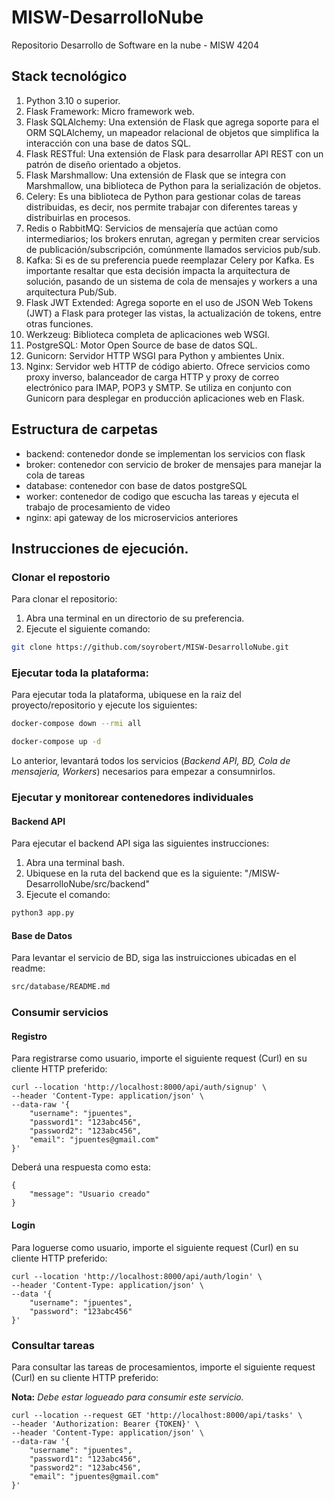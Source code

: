 # MISW-DesarrolloNube
Repositorio Desarrollo de Software en la nube - MISW 4204

## Stack tecnológico

1. Python 3.10 o superior.
2. Flask Framework: Micro framework web.
3. Flask SQLAlchemy: Una extensión de Flask que agrega soporte para el ORM SQLAlchemy, un 
mapeador relacional de objetos que simplifica la interacción con una base de datos SQL.
4. Flask RESTful: Una extensión de Flask para desarrollar API REST con un patrón de diseño 
orientado a objetos.
5. Flask Marshmallow: Una extensión de Flask que se integra con Marshmallow, una biblioteca de 
Python para la serialización de objetos.
6. Celery: Es una biblioteca de Python para gestionar colas de tareas distribuidas, es decir, nos 
permite trabajar con diferentes tareas y distribuirlas en procesos. 
7. Redis o RabbitMQ: Servicios de mensajería que actúan como intermediarios; los brokers 
enrutan, agregan y permiten crear servicios de publicación/subscripción, comúnmente 
llamados servicios pub/sub.
8. Kafka: Si es de su preferencia puede reemplazar Celery por Kafka. Es importante resaltar que 
esta decisión impacta la arquitectura de solución, pasando de un sistema de cola de mensajes y 
workers a una arquitectura Pub/Sub.
9. Flask JWT Extended: Agrega soporte en el uso de JSON Web Tokens (JWT) a Flask para proteger 
las vistas, la actualización de tokens, entre otras funciones. 
10. Werkzeug: Biblioteca completa de aplicaciones web WSGI. 
11. PostgreSQL: Motor Open Source de base de datos SQL.
12. Gunicorn: Servidor HTTP WSGI para Python y ambientes Unix. 
13. Nginx: Servidor web HTTP de código abierto. Ofrece servicios como proxy inverso, balanceador 
de carga HTTP y proxy de correo electrónico para IMAP, POP3 y SMTP. Se utiliza en conjunto 
con Gunicorn para desplegar en producción aplicaciones web en Flask. 


## Estructura de carpetas

* backend: contenedor donde se implementan los servicios con flask
* broker: contenedor con servicio de broker de mensajes para manejar la cola de tareas
* database: contenedor con base de datos postgreSQL
* worker: contenedor de codigo que escucha las tareas y ejecuta el trabajo de procesamiento de video
* nginx: api gateway de los microservicios anteriores


## Instrucciones de ejecución.

### Clonar el repostorio
Para clonar el repositorio:

1. Abra una terminal en un directorio de su preferencia.
2. Ejecute el siguiente comando:
```bash
git clone https://github.com/soyrobert/MISW-DesarrolloNube.git
```

### Ejecutar toda la plataforma:
Para ejecutar toda la plataforma, ubiquese en la raiz del proyecto/repositorio y ejecute los siguientes:

```bash
docker-compose down --rmi all
```

```bash
docker-compose up -d
```
Lo anterior, levantará todos los servicios (_Backend API, BD, Cola de mensajeria, Workers_) necesarios para empezar a consumnirlos.

### Ejecutar y monitorear contenedores individuales

#### Backend API
Para ejecutar el backend API siga las siguientes instrucciones:

1. Abra una terminal bash.
2. Ubiquese en la ruta del backend que es la siguiente: "/MISW-DesarrolloNube/src/backend"
3. Ejecute el comando:

```bash
python3 app.py
```


#### Base de Datos
Para levantar el servicio de BD, siga las instruicciones ubicadas en el readme:

```bash
src/database/README.md
```

### Consumir servicios

#### Registro
Para registrarse como usuario, importe el siguiente request (Curl) en su cliente HTTP preferido:

```curl
curl --location 'http://localhost:8000/api/auth/signup' \
--header 'Content-Type: application/json' \
--data-raw '{
    "username": "jpuentes",
    "password1": "123abc456",
    "password2": "123abc456",
    "email": "jpuentes@gmail.com"
}'
```

Deberá una respuesta como esta:

```curl
{
    "message": "Usuario creado"
}
```

#### Login
Para loguerse como usuario, importe el siguiente request (Curl) en su cliente HTTP preferido:

```curl
curl --location 'http://localhost:8000/api/auth/login' \
--header 'Content-Type: application/json' \
--data '{
    "username": "jpuentes",
    "password": "123abc456"
}'
```

### Consultar tareas
Para consultar las tareas de procesamientos, importe el siguiente request (Curl) en su cliente HTTP preferido:

**Nota:**  _Debe estar logueado para consumir este servicio._

```curl
curl --location --request GET 'http://localhost:8000/api/tasks' \
--header 'Authorization: Bearer {TOKEN}' \
--header 'Content-Type: application/json' \
--data-raw '{
    "username": "jpuentes",
    "password1": "123abc456",
    "password2": "123abc456",
    "email": "jpuentes@gmail.com"
}'
```


